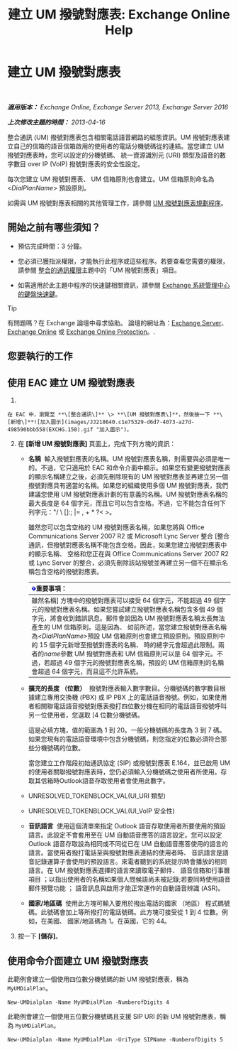 ﻿---
title: '建立 UM 撥號對應表: Exchange Online Help'
TOCTitle: 建立 UM 撥號對應表
ms:assetid: 963ff2e1-515d-439a-953a-664174e5e283
ms:mtpsurl: https://technet.microsoft.com/zh-tw/library/Bb123819(v=EXCHG.150)
ms:contentKeyID: 50473776
ms.date: 05/23/2018
mtps_version: v=EXCHG.150
f1_keywords:
- Microsoft.Exchange.Management.SnapIn.Esm.Servers.UnifiedMessaging.CreateUMDialPlanWizardForm.CreateUMDialPlanWizardPage
ms.translationtype: MT
---

# 建立 UM 撥號對應表

 

_**適用版本：** Exchange Online, Exchange Server 2013, Exchange Server 2016_

_**上次修改主題的時間：** 2013-04-16_

整合通訊 (UM) 撥號對應表包含相關電話語音網路的組態資訊。UM 撥號對應表建立自己的信箱的語音信箱啟用的使用者的電話分機號碼從的連結。當您建立 UM 撥號對應表時，您可以設定的分機號碼、 統一資源識別元 (URI) 類型及語音的數字數目 over IP (VoIP) 撥號對應表的安全性設定。

每次您建立 UM 撥號對應表、 UM 信箱原則也會建立。UM 信箱原則命名為 \<*DialPlanName*\> 預設原則。

如需與 UM 撥號對應表相關的其他管理工作，請參閱 [UM 撥號對應表規劃程序](um-dial-plan-procedures-exchange-2013-help.md)。

## 開始之前有哪些須知？

  - 預估完成時間：3 分鐘。

  - 您必須已獲指派權限，才能執行此程序或這些程序。若要查看您需要的權限，請參閱 [整合的通訊權限](unified-messaging-permissions-exchange-2013-help.md)主題中的「UM 撥號對應表」項目。

  - 如需適用於此主題中程序的快速鍵相關資訊，請參閱 [Exchange 系統管理中心的鍵盤快速鍵](keyboard-shortcuts-in-the-exchange-admin-center-exchange-online-protection-help.md)。


> [!TIP]  
> 有問題嗎？在 Exchange 論壇中尋求協助。 論壇的網址為：<a href="https://go.microsoft.com/fwlink/p/?linkid=60612">Exchange Server</a>、 <a href="https://go.microsoft.com/fwlink/p/?linkid=267542">Exchange Online</a> 或 <a href="https://go.microsoft.com/fwlink/p/?linkid=285351">Exchange Online Protection</a>。.




## 您要執行的工作

## 使用 EAC 建立 UM 撥號對應表

1.  
    
    在 EAC 中，瀏覽至 **\[整合通訊\]** \> **\[UM 撥號對應表\]**，然後按一下 **\[新增\]**![加入圖示](images/JJ218640.c1e75329-d6d7-4073-a27d-498590bbb558(EXCHG.150).gif "加入圖示")。

2.  在 **\[新增 UM 撥號對應表\]** 頁面上，完成下列方塊的資訊：
    
      - **名稱**  輸入撥號對應表的名稱。UM 撥號對應表名稱，則需要與必須是唯一的。不過，它只適用於 EAC 和命令介面中顯示。如果您有變更撥號對應表的顯示名稱建立之後，必須先刪除現有的 UM 撥號對應表並再建立另一個撥號對應具有適當的名稱。如果您的組織使用多個 UM 撥號對應表，我們建議您使用 UM 撥號對應表計劃的有意義的名稱。UM 撥號對應表名稱的最大長度是 64 個字元，而且它可以包含空格。不過，它不能包含任何下列字元："/ \\ \[\]:; |= , + \* ?\< \>。
        
        雖然您可以包含空格的 UM 撥號對應表名稱，如果您將與 Office Communications Server 2007 R2 或 Microsoft Lync Server 整合 \[整合通訊，但撥號對應表名稱不能包含空格。因此，如果您建立撥號對應表中的顯示名稱、 空格和您正在與 Office Communications Server 2007 R2 或 Lync Server 的整合，必須先刪除該站撥號並再建立另一個不在顯示名稱包含空格的撥號對應表。
        
        <table>
        <thead>
        <tr class="header">
        <th><img src="images/Bb124558.important(EXCHG.150).gif" title="重要事項" alt="重要事項" />重要事項：</th>
        </tr>
        </thead>
        <tbody>
        <tr class="odd">
        <td>雖然名稱] 方塊中的撥號對應表可以接受 64 個字元，不能超過 49 個字元的撥號對應表名稱。如果您嘗試建立撥號對應表名稱包含多個 49 個字元，將會收到錯誤訊息。郵件會說因為 UM 撥號對應表名稱太長無法產生的 UM 信箱原則。這是因為、 如前所述，當您建立撥號對應表名稱為<em>&lt;DialPlanName&gt;</em>預設 UM 信箱原則也會建立預設原則。預設原則中的 15 個字元新增至撥號對應表的名稱、 時的總字元會超過此限制。兩者的<em>name</em>參數 UM 撥號對應表和 UM 信箱原則可以是 64 個字元。不過，若超過 49 個字元的撥號對應表名稱，預設的 UM 信箱原則的名稱會超過 64 個字元，而且這不允許系統。</td>
        </tr>
        </tbody>
        </table>
    
      - **擴充的長度 （位數）**  撥號對應表輸入數字數目。分機號碼的數字數目根據建立專用交換機 (PBX) 或 IP PBX 上的電話語音撥號。例如，如果使用者相關聯電話語音撥號對應表撥打四位數分機在相同的電話語音撥號呼叫另一位使用者，您選取 \[4 位數分機號碼。
        
        這是必填方塊，值的範圍為 1 到 20。一般分機號碼的長度為 3 到 7 碼。如果您現有的電話語音環境中包含分機號碼，則您指定的位數必須符合那些分機號碼的位數。
        
        當您建立工作階段初始通訊協定 (SIP) 或撥號對應表 E.164，並已啟用 UM 的使用者關聯撥號對應表時，您仍必須輸入分機號碼之使用者所使用。存取其信箱時Outlook語音存取使用者會使用此數字。
    
      - UNRESOLVED\_TOKENBLOCK\_VAL(UI\_URI 類型)
    
      - UNRESOLVED\_TOKENBLOCK\_VAL(UI\_VoIP 安全性)
    
      - **音訊語言**  使用這個清單來指定 Outlook 語音存取使用者所要使用的預設語言。此設定不會套用至在 UM 自動語音應答的語言設定。您可以設定 Outlook 語音存取設為相同或不同從已在 UM 自動語音應答使用的語言的語言。當使用者撥打電話至與撥號對應表連結的使用者時、 音訊語言是語音記錄運算子會使用的預設語言。來電者聽到的系統提示時會播放的相同語言。在 UM 撥號對應表選擇的語言來讀取電子郵件、 語音信箱和行事曆項目 ；以指出使用者的名稱如果個人問候語尚未被記錄;若要同時使用語音郵件預覽功能 ； 語音訊息與啟用才能正常運作的自動語音辨識 (ASR)。
    
      - **國家/地區碼**  使用此方塊可輸入要用於撥出電話的國家 （地區） 程式碼號碼。此號碼會加上等所撥打的電話號碼。此方塊可接受從 1 到 4 位數。例如，在美國、 國家/地區碼為 1。在英國，它的 44。

3.  按一下 **\[儲存\]**。

## 使用命令介面建立 UM 撥號對應表

此範例會建立一個使用四位數分機號碼的新 UM 撥號對應表，稱為 `MyUMDialPlan`。

    New-UMDialplan -Name MyUMDialPlan -NumberofDigits 4

此範例會建立一個使用五位數分機號碼且支援 SIP URI 的新 UM 撥號對應表，稱為 `MyUMDialPlan`。

    New-UMDialplan -Name MyUMDialPlan -UriType SIPName -NumberofDigits 5

